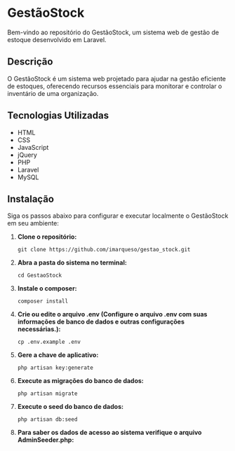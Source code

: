 # GestãoStock

Bem-vindo ao repositório do GestãoStock, um sistema web de gestão de estoque desenvolvido em Laravel.

## Descrição

O GestãoStock é um sistema web projetado para ajudar na gestão eficiente de estoques, oferecendo recursos essenciais para monitorar e controlar o inventário de uma organização.

## Tecnologias Utilizadas

- HTML
- CSS
- JavaScript
- jQuery
- PHP
- Laravel
- MySQL
  
## Instalação

Siga os passos abaixo para configurar e executar localmente o GestãoStock em seu ambiente:

1. **Clone o repositório:**

   ```git clone https://github.com/imarqueso/gestao_stock.git```

2. **Abra a pasta do sistema no terminal:**

   ```cd GestaoStock```
   
3. **Instale o composer:**

   ```composer install```

4. **Crie ou edite o arquivo .env (Configure o arquivo .env com suas informações de banco de dados e outras configurações necessárias.):**

   ```cp .env.example .env```

5. **Gere a chave de aplicativo:**

   ```php artisan key:generate```

6. **Execute as migrações do banco de dados:**

   ```php artisan migrate```

7. **Execute o seed do banco de dados:**

   ```php artisan db:seed```

8. **Para saber os dados de acesso ao sistema verifique o arquivo AdminSeeder.php:**



